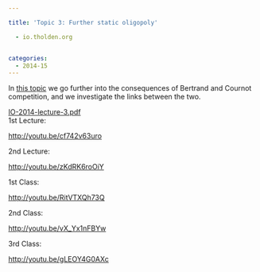 ```yaml
---

title: 'Topic 3: Further static oligopoly'

  - io.tholden.org


categories:
  - 2014-15
---
```

In <a href="http://www.tholden.org/wp-content/uploads/2014/10/IO-2014-lecture-3.pdf">this topic</a> we go further into the consequences of Bertrand and Cournot competition, and we investigate the links between the two.
<div class="PDFcontainer">
<div class="PDFelement"><object data="http://www.tholden.org/wp-content/uploads/2014/10/IO-2014-lecture-3.pdf" type="application/pdf" width="100%" height="100%"><a href="http://www.tholden.org/wp-content/uploads/2014/10/IO-2014-lecture-3.pdf">IO-2014-lecture-3.pdf</a></object></div>
</div>
1st Lecture:

http://youtu.be/cf742v63uro

2nd Lecture:

http://youtu.be/zKdRK6roOiY

1st Class:

http://youtu.be/RitVTXQh73Q

2nd Class:

http://youtu.be/vX_Yx1nFBYw

3rd Class:

http://youtu.be/gLEOY4G0AXc